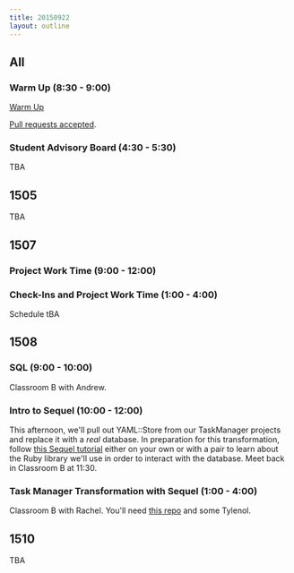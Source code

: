 ```yaml
---
title: 20150922
layout: outline
---
```


## All

### Warm Up (8:30 - 9:00)

[Warm Up](https://thewarmup.herokuapp.com)

[Pull requests accepted](https://github.com/mikedao/the-warm-up).

### Student Advisory Board (4:30 - 5:30)

TBA


## 1505

TBA


## 1507

### Project Work Time (9:00 - 12:00)

### Check-Ins and Project Work Time (1:00 - 4:00)

Schedule tBA


## 1508

### SQL (9:00 - 10:00)

Classroom B with Andrew. 

### Intro to Sequel (10:00 - 12:00)

This afternoon, we'll pull out YAML::Store from our TaskManager projects and replace it with a *real* database. In preparation for this transformation, follow [this Sequel tutorial](http://tutorials.jumpstartlab.com/topics/sql/sequel.html) either on your own or with a pair to learn about the Ruby library we'll use in order to interact with the database. Meet back in Classroom B at 11:30. 

### Task Manager Transformation with Sequel (1:00 - 4:00)

Classroom B with Rachel. You'll need [this repo](https://github.com/turingschool-examples/1508-task-manager) and some Tylenol. 

## 1510

TBA
